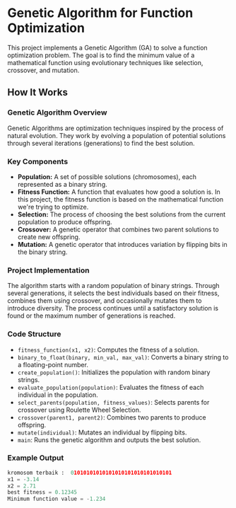# Genetic Algorithm for Function Optimization

This project implements a Genetic Algorithm (GA) to solve a function optimization problem. The goal is to find the minimum value of a mathematical function using evolutionary techniques like selection, crossover, and mutation.

## How It Works

### Genetic Algorithm Overview
Genetic Algorithms are optimization techniques inspired by the process of natural evolution. They work by evolving a population of potential solutions through several iterations (generations) to find the best solution.

### Key Components
- **Population:** A set of possible solutions (chromosomes), each represented as a binary string.
- **Fitness Function:** A function that evaluates how good a solution is. In this project, the fitness function is based on the mathematical function we're trying to optimize.
- **Selection:** The process of choosing the best solutions from the current population to produce offspring.
- **Crossover:** A genetic operator that combines two parent solutions to create new offspring.
- **Mutation:** A genetic operator that introduces variation by flipping bits in the binary string.

### Project Implementation
The algorithm starts with a random population of binary strings. Through several generations, it selects the best individuals based on their fitness, combines them using crossover, and occasionally mutates them to introduce diversity. The process continues until a satisfactory solution is found or the maximum number of generations is reached.

### Code Structure
- `fitness_function(x1, x2)`: Computes the fitness of a solution.
- `binary_to_float(binary, min_val, max_val)`: Converts a binary string to a floating-point number.
- `create_population()`: Initializes the population with random binary strings.
- `evaluate_population(population)`: Evaluates the fitness of each individual in the population.
- `select_parents(population, fitness_values)`: Selects parents for crossover using Roulette Wheel Selection.
- `crossover(parent1, parent2)`: Combines two parents to produce offspring.
- `mutate(individual)`: Mutates an individual by flipping bits.
- `main`: Runs the genetic algorithm and outputs the best solution.

### Example Output
```python
kromosom terbaik :  01010101010101010101010101010101
x1 = -3.14
x2 = 2.71
best fitness = 0.12345
Minimum function value = -1.234
